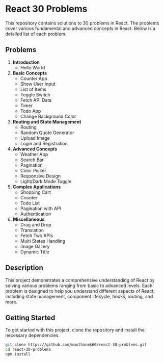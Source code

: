 # React 30 Problems

This repository contains solutions to 30 problems in React. The problems cover various fundamental and advanced concepts in React. Below is a detailed list of each problem.

## Problems

1. **Introduction**
   - Hello World
2. **Basic Concepts**
   - Counter App
   - Show User Input
   - List of Items
   - Toggle Switch
   - Fetch API Data
   - Timer
   - Todo App
   - Change Background Color
3. **Routing and State Management**
   - Routing
   - Random Quote Generator
   - Upload Image
   - Login and Registration
4. **Advanced Concepts**
   - Weather App
   - Search Bar
   - Pagination
   - Color Picker
   - Responsive Design
   - Light/Dark Mode Toggle
5. **Complex Applications**
   - Shopping Cart
   - Counter
   - Todo List
   - Pagination with API
   - Authentication
6. **Miscellaneous**
   - Drag and Drop
   - Translation
   - Fetch Two APIs
   - Multi States Handling
   - Image Gallery
   - Dynamic Title

## Description

This project demonstrates a comprehensive understanding of React by solving various problems ranging from basic to advanced levels. Each problem is designed to help you understand different aspects of React, including state management, component lifecycle, hooks, routing, and more.

## Getting Started

To get started with this project, clone the repository and install the necessary dependencies.

```bash
git clone https://github.com/manthanmk66/react-30-problems.git
cd react-30-problems
npm install
